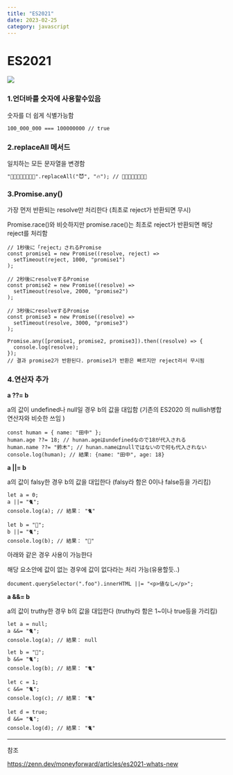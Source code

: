 ```yaml
---
title: "ES2021"
date: 2023-02-25
category: javascript
---
```


# ES2021

![](/storage/20230225224527604754.jpg)

### 1.언더바를 숫자에 사용할수있음

숫자를 더 쉽게 식별가능함

```
100_000_000 === 100000000 // true
```

### 2.replaceAll 메서드

일치하는 모든 문자열을 변경함

```
"👺👺😈😈👺👺😈😈".replaceAll("😈", "🔥"); // 👺👺🔥🔥👺👺🔥🔥
```

### 3.Promise.any()

가장 먼저 반환되는 resolve만 처리한다 (최초로 reject가 반환되면 무시)

Promise.race()와 비슷하지만 promise.race()는 최초로 reject가 반환되면 해당 reject를 처리함

```
// 1秒後に「reject」されるPromise
const promise1 = new Promise((resolve, reject) =>
  setTimeout(reject, 1000, "promise1")
);

// 2秒後にresolveするPromise
const promise2 = new Promise((resolve) =>
  setTimeout(resolve, 2000, "promise2")
);

// 3秒後にresolveするPromise
const promise3 = new Promise((resolve) =>
  setTimeout(resolve, 3000, "promise3")
);

Promise.any([promise1, promise2, promise3]).then((resolve) => {
  console.log(resolve);
});
// 결과 promise2가 반환된다. promise1가 반환은 빠르지만 reject라서 무시됨
```

### 4.연산자 추가

**a ??= b**

a의 값이 undefined나 null일 경우 b의 값을 대입함 (기존의 ES2020 의 nullish병합연산자와 비슷한 쓰임 )

```
const human = { name: "田中" };
human.age ??= 18; // hunan.ageはundefinedなので18が代入される
human.name ??= "鈴木"; // hunan.nameはnullではないので何も代入されない
console.log(human); // 結果: {name: "田中", age: 18}
```

**a ||= b**

a의 값이 falsy한 경우 b의 값을 대입한다 (falsy라 함은 0이나 false등을 가리킴)

```
let a = 0;
a ||= "🐈";
console.log(a); // 結果： "🐈"

let b = "🐷";
b ||= "🐈";
console.log(b); // 結果： "🐷"
```

아래와 같은 경우 사용이 가능한다

해당 요소안에 값이 없는 경우에 값이 없다라는 처리 가능(유용할듯..)

```
document.querySelector(".foo").innerHTML ||= "<p>値なし</p>";
```

**a &&= b**

a의 값이 truthy한 경우 b의 값을 대입한다 (truthy라 함은 1~이나 true등을 가리킴)

```
let a = null;
a &&= "🐈";
console.log(a); // 結果： null

let b = "🐷";
b &&= "🐈";
console.log(b); // 結果： "🐈"

let c = 1;
c &&= "🐈";
console.log(c); // 結果： "🐈"

let d = true;
d &&= "🐈";
console.log(d); // 結果： "🐈"
```

---

참조

https://zenn.dev/moneyforward/articles/es2021-whats-new
